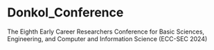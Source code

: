 # Donkol_Conference
The Eighth Early Career Researchers Conference for Basic Sciences, Engineering, and Computer and Information Science (ECC-SEC 2024)
